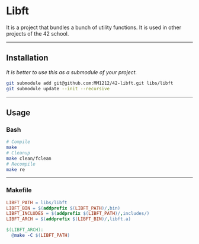 # Libft

It is a project that bundles a bunch of utility functions.
It is used in other projects of the 42 school.

---

## Installation

*It is better to use this as a submodule of your project.*

```bash
git submodule add git@github.com:MM1212/42-libft.git libs/libft
git submodule update --init --recursive
```

---

## Usage

### Bash
```bash
# Compile
make
# Cleanup
make clean/fclean
# Recompile
make re
```

---

### Makefile
```Makefile
LIBFT_PATH = libs/libft
LIBFT_BIN = $(addprefix $(LIBFT_PATH)/,bin)
LIBFT_INCLUDES = $(addprefix $(LIBFT_PATH)/,includes/)
LIBFT_ARCH = $(addprefix $(LIBFT_BIN)/,libft.a)

$(LIBFT_ARCH):
  @make -C $(LIBFT_PATH)
```
